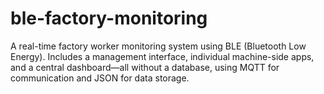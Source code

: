 # ble-factory-monitoring
A real-time factory worker monitoring system using BLE (Bluetooth Low Energy). Includes a management interface, individual machine-side apps, and a central dashboard—all without a database, using MQTT for communication and JSON for data storage.
